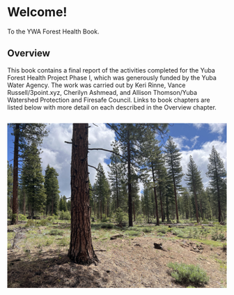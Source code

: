 # Welcome!

To the YWA Forest Health Book.

## Overview
This book contains a final report of the activities completed for the Yuba Forest Health Project Phase I, which was generously funded by the Yuba Water Agency. The work was carried out by Keri Rinne, Vance Russell/3point.xyz, Cherilyn Ashmead, and Allison Thomson/Yuba Watershed Protection and Firesafe Council. Links to book chapters are listed below with more detail on each described in the Overview chapter.

```{tableofcontents}
```

![treated pine forest](figures/treated_pine.jpg)